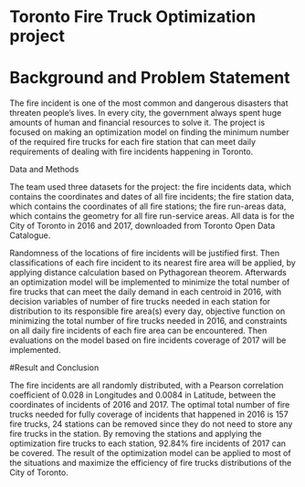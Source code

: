# Toronto Fire Truck Optimization project

# Background and Problem Statement #

The fire incident is one of the most common and dangerous disasters that threaten people’s lives. In every city, the government always spent huge amounts of human and financial resources to solve it. The project is focused on making an optimization model on finding the minimum number of the required fire trucks for each fire station that can meet daily requirements of dealing with fire incidents happening in Toronto.

Data and Methods

The team used three datasets for the project: the fire incidents data, which contains the coordinates and dates of all fire incidents; the fire station data, which contains the coordinates of all fire stations; the fire run-areas data, which contains the geometry for all fire run-service areas. All data is for the City of Toronto in 2016 and 2017, downloaded from Toronto Open Data Catalogue.

Randomness of the locations of fire incidents will be justified first. Then classifications of each fire incident to its nearest fire area will be applied, by applying distance calculation based on Pythagorean theorem. Afterwards an optimization model will be implemented to minimize the total number of fire trucks that can meet the daily demand in each centroid in 2016, with decision variables of number of fire trucks needed in each station for distribution to its responsible fire area(s) every day, objective function on minimizing the total number of fire trucks needed in 2016, and constraints on all daily fire incidents of each fire area can be encountered. Then evaluations on the model based on fire incidents coverage of 2017 will be implemented. 

#Result and Conclusion

The fire incidents are all randomly distributed, with a Pearson correlation coefficient of 0.028 in Longitudes and 0.0084 in Latitude, between the coordinates of incidents of 2016 and 2017. The optimal total number of fire trucks needed for fully coverage of incidents that happened in 2016 is 157 fire trucks, 24 stations can be removed since they do not need to store any fire trucks in the station. By removing the stations and applying the optimization fire trucks to each station, 92.84% fire incidents of 2017 can be covered. The result of the optimization model can be applied to most of the situations and maximize the efficiency of fire trucks distributions of the City of Toronto. 

